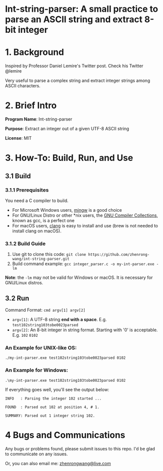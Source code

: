 # Int-string-parser: A small practice to parse an ASCII string and extract 8-bit integer

# 1. Background

Inspired by Professor Daniel Lemire's Twitter post. Check his Twitter @lemire

Very useful to parse a complex string and extract integer strings among ASCII characters.

# 2. Brief Intro

**Program Name**: Int-string-parser

**Purpose**: Extract an integer out of a given UTF-8 ASCII string

**License**: MIT

# 3. How-To: Build, Run, and Use

## 3.1 Build

### 3.1.1 Prerequisites

You need a C compiler to build. 

- For Microsoft Windows users, [mingw](https://sourceforge.net/projects/mingw/) is a good choice
- For GNU/Linux Distro or other *nix users, the [GNU Compiler Collections](https://gcc.gnu.org/), known as gcc, is a perfect one
- For macOS users, [clang](https://clang.llvm.org/) is easy to install and use (brew is not needed to install clang on macOS).

### 3.1.2 Build Guide

1. Use git to clone this code: `git clone https://github.com/zhenrong-wang/int-string-parser.git`
2. Build command example: `gcc integer_parser.c -o my-int-parser.exe -lm`

**Note**: the `-lm` may not be valid for Windows or macOS. It is necessary for GNU/Linux distros.

## 3.2 Run

Command Format: `cmd argv[1] argv[2]`

- `argv[1]`: A UTF-8 string **end with a space**. E.g. `test102string103tobe0023parsed`
- `argv[2]`: An 8-bit integer in string format. Starting with '0' is acceptable. E.g. `102` `0102`

### An Example for UNIX-like OS:

`./my-int-parser.exe test102string103tobe0023parsed 0102`

### An Example for Windows:

`.\my-int-parser.exe test102string103tobe0023parsed 0102`

If everything goes well, you'll see the output below:

    INFO   : Parsing the integer 102 started ...

    FOUND  : Parsed out 102 at position 4, # 1.

    SUMMARY: Parsed out 1 integer string 102.

# 4 Bugs and Communications

Any bugs or problems found, please submit issues to this repo. I'd be glad to communicate on any issues.

Or, you can also email me: zhenrongwang@live.com

